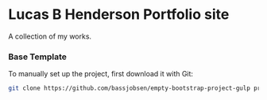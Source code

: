 # Lucas B Henderson Portfolio site

A collection of my works.

### Base Template

To manually set up the project, first download it with Git:

```bash
git clone https://github.com/bassjobsen/empty-bootstrap-project-gulp projectname
```